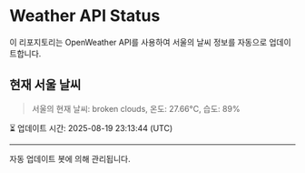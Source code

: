 
# Weather API Status

이 리포지토리는 OpenWeather API를 사용하여 서울의 날씨 정보를 자동으로 업데이트합니다.

## 현재 서울 날씨
> 서울의 현재 날씨: broken clouds, 온도: 27.66°C, 습도: 89%

⏳ 업데이트 시간: 2025-08-19 23:13:44 (UTC)

---
자동 업데이트 봇에 의해 관리됩니다.
